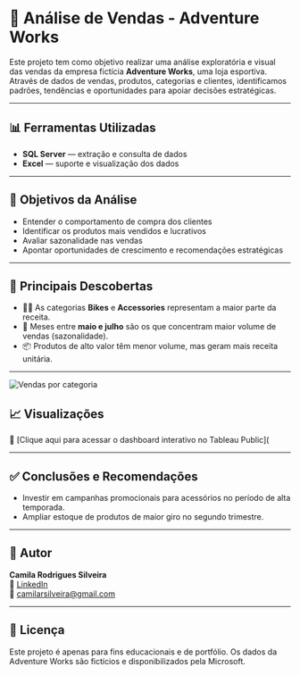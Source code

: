 # 🛒 Análise de Vendas - Adventure Works

Este projeto tem como objetivo realizar uma análise exploratória e visual das vendas da empresa fictícia **Adventure Works**, uma loja esportiva. Através de dados de vendas, produtos, categorias e clientes, identificamos padrões, tendências e oportunidades para apoiar decisões estratégicas.

---

## 📊 Ferramentas Utilizadas

- **SQL Server** — extração e consulta de dados
- **Excel** — suporte e visualização dos dados

---

## 🧠 Objetivos da Análise

- Entender o comportamento de compra dos clientes
- Identificar os produtos mais vendidos e lucrativos
- Avaliar sazonalidade nas vendas
- Apontar oportunidades de crescimento e recomendações estratégicas

---

## 📌 Principais Descobertas

- 🚴‍♂️ As categorias **Bikes** e **Accessories** representam a maior parte da receita.
- 📆 Meses entre **maio e julho** são os que concentram maior volume de vendas (sazonalidade).
- 📦 Produtos de alto valor têm menor volume, mas geram mais receita unitária.

---
![Vendas por categoria](vendasporproduto.png)

## 📈 Visualizações

🔗 [Clique aqui para acessar o dashboard interativo no Tableau Public](

---

## ✅ Conclusões e Recomendações

- Investir em campanhas promocionais para acessórios no período de alta temporada.
- Ampliar estoque de produtos de maior giro no segundo trimestre.

---

## 👤 Autor

**Camila Rodrigues Silveira**  
🔗 [LinkedIn](https://www.linkedin.com/in/camila-rodrigues-silveira)  
📧 camilarsilveira@gmail.com

---

## 📌 Licença

Este projeto é apenas para fins educacionais e de portfólio. Os dados da Adventure Works são fictícios e disponibilizados pela Microsoft.


